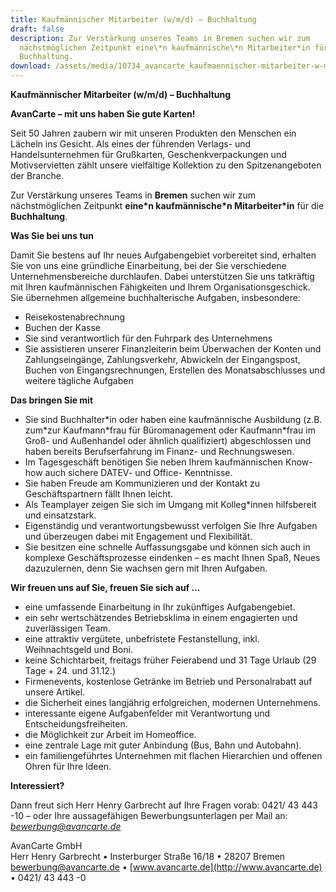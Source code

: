 ```yaml
---
title: Kaufmännischer Mitarbeiter (w/m/d) – Buchhaltung
draft: false
description: Zur Verstärkung unseres Teams in Bremen suchen wir zum
  nächstmöglichen Zeitpunkt eine\*n kaufmännische\*n Mitarbeiter*in für die
  Buchhaltung.
download: /assets/media/10734_avancarte_kaufmaennischer-mitarbeiter-w-m-d-buchhaltung_bremen.pdf
---
```

**Kaufmännischer Mitarbeiter (w/m/d) – Buchhaltung**

**AvanCarte – mit uns haben Sie gute Karten!**

Seit 50 Jahren zaubern wir mit unseren Produkten den Menschen ein Lächeln ins Gesicht. Als eines der führenden Verlags- und Handelsunternehmen für Grußkarten, Geschenkverpackungen und Motivservietten zählt unsere vielfältige Kollektion zu den Spitzenangeboten der Branche.

Zur Verstärkung unseres Teams in **Bremen** suchen wir zum nächstmöglichen Zeitpunkt **eine\*n kaufmännische\*n Mitarbeiter*in** für die **Buchhaltung**.

**Was Sie bei uns tun**

Damit Sie bestens auf Ihr neues Aufgabengebiet vorbereitet sind, erhalten Sie von uns eine gründliche Einarbeitung, bei der Sie verschiedene Unternehmensbereiche durchlaufen. Dabei unterstützen Sie uns tatkräftig mit Ihren kaufmännischen Fähigkeiten und Ihrem Organisationsgeschick. Sie übernehmen allgemeine buchhalterische Aufgaben, insbesondere:

* Reisekostenabrechnung
* Buchen der Kasse
* Sie sind verantwortlich für den Fuhrpark des Unternehmens
* Sie assistieren unserer Finanzleiterin beim Überwachen der Konten und Zahlungseingänge, Zahlungsverkehr, Abwickeln der Eingangspost, Buchen von Eingangsrechnungen, Erstellen des Monatsabschlusses und weitere tägliche Aufgaben

**Das bringen Sie mit**

* Sie sind Buchhalter\*in oder haben eine kaufmännische Ausbildung (z.B. zum\*zur Kaufmann\*frau für Büromanagement oder Kaufmann\*frau im Groß- und Außenhandel oder ähnlich qualifiziert) abgeschlossen und haben bereits Berufserfahrung im Finanz- und Rechnungswesen.
* Im Tagesgeschäft benötigen Sie neben Ihrem kaufmännischen Know-how auch sichere DATEV- und Office- Kenntnisse.
* Sie haben Freude am Kommunizieren und der Kontakt zu Geschäftspartnern fällt Ihnen leicht.
* Als Teamplayer zeigen Sie sich im Umgang mit Kolleg*innen hilfsbereit und einsatzstark.
* Eigenständig und verantwortungsbewusst verfolgen Sie Ihre Aufgaben und überzeugen dabei mit Engagement und Flexibilität.
* Sie besitzen eine schnelle Auffassungsgabe und können sich auch in komplexe Geschäftsprozesse eindenken – es macht Ihnen Spaß, Neues dazuzulernen, denn Sie wachsen gern mit Ihren Aufgaben.

**Wir freuen uns auf Sie, freuen Sie sich auf ...**

* eine umfassende Einarbeitung in Ihr zukünftiges Aufgabengebiet.
* ein sehr wertschätzendes Betriebsklima in einem engagierten und zuverlässigen Team.
* eine attraktiv vergütete, unbefristete Festanstellung, inkl. Weihnachtsgeld und Boni.
* keine Schichtarbeit, freitags früher Feierabend und 31 Tage Urlaub (29 Tage + 24. und 31.12.)
* Firmenevents, kostenlose Getränke im Betrieb und Personalrabatt auf unsere Artikel.
* die Sicherheit eines langjährig erfolgreichen, modernen Unternehmens.
* interessante eigene Aufgabenfelder mit Verantwortung und Entscheidungsfreiheiten.
* die Möglichkeit zur Arbeit im Homeoffice.
* eine zentrale Lage mit guter Anbindung (Bus, Bahn und Autobahn).
* ein familiengeführtes Unternehmen mit flachen Hierarchien und offenen Ohren für Ihre Ideen.

**Interessiert?**

Dann freut sich Herr Henry Garbrecht auf Ihre Fragen vorab: 0421/ 43 443 -10 – oder Ihre aussagefähigen Bewerbungsunterlagen per Mail an: *[bewerbung@avancarte.de](mailto:bewerbung@avancarte.de)*

AvanCarte GmbH\
Herr Henry Garbrecht • Insterburger Straße 16/18 • 28207 Bremen\
[bewerbung@avancarte.de](mailto:%20bewerbung@avancarte.de) • [www.avancarte.de](http://www.avancarte.de) • 0421/ 43 443 -0